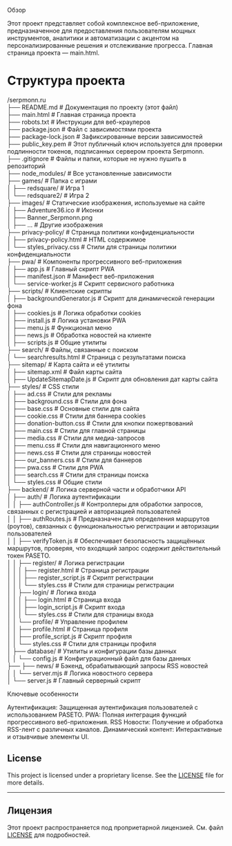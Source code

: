 Обзор

Этот проект представляет собой комплексное веб-приложение, предназначенное для предоставления пользователям мощных инструментов, аналитики и автоматизации с акцентом на персонализированные решения и отслеживание прогресса. Главная страница проекта — main.html.

# Структура проекта

/serpmonn.ru  
├── README.md                   # Документация по проекту (этот файл)  
├── main.html                   # Главная страница проекта  
├── robots.txt                  # Инструкции для веб-краулеров  
├── package.json                # Файл с зависимостями проекта  
├── package-lock.json           # Зафиксированные версии зависимостей  
├── public_key.pem		# Этот публичный ключ используется для проверки подлинности токенов, подписанных сервером проекта Serpmonn.  
├── .gitignore                  # Файлы и папки, которые не нужно пушить в репозиторий  
├── node_modules/               # Все установленные зависимости  
├── games/                      # Папка с играми  
│   ├── redsquare/              # Игра 1  
│   └── redsquare2/             # Игра 2  
├── images/                     # Статические изображения, используемые на сайте  
│   ├── Adventure36.ico         # Иконки  
│   ├── Banner_Serpmonn.png  
│   ├── ...                     # Другие изображения  
├── privacy-policy/             # Страница политики конфиденциальности  
│   ├── privacy-policy.html     # HTML содержимое  
│   └── styles_privacy.css      # Стили для страницы политики конфиденциальности  
├── pwa/                        # Компоненты прогрессивного веб-приложения  
│   ├── app.js                  # Главный скрипт PWA  
│   ├── manifest.json           # Манифест веб-приложения  
│   └── service-worker.js       # Скрипт сервисного работника  
├── scripts/                    # Клиентские скрипты  
│   ├── backgroundGenerator.js  # Скрипт для динамической генерации фона  
│   ├── cookies.js              # Логика обработки cookies  
│   ├── install.js              # Логика установки PWA  
│   ├── menu.js                 # Функционал меню  
│   ├── news.js                 # Обработка новостей на клиенте  
│   ├── scripts.js              # Общие утилиты  
├── search/                     # Файлы, связанные с поиском  
│   └── searchresults.html      # Страница с результатами поиска  
├── sitemap/                    # Карта сайта и её утилиты  
│   ├── sitemap.xml             # Файл карты сайта  
│   ├── UpdateSitemapDate.js    # Скрипт для обновления дат карты сайта  
├── styles/                     # CSS стили  
│   ├── ad.css                  # Стили для рекламы  
│   ├── background.css          # Стили для фона  
│   ├── base.css                # Основные стили для сайта  
│   ├── cookie.css              # Стили для баннера cookies  
│   ├── donation-button.css     # Стили для кнопки пожертвований  
│   ├── main.css                # Стили для главной страницы  
│   ├── media.css               # Стили для медиа-запросов  
│   ├── menu.css                # Стили для навигационного меню  
│   ├── news.css                # Стили для страницы новостей  
│   ├── our_banners.css         # Стили для баннеров  
│   ├── pwa.css                 # Стили для PWA  
│   ├── search.css              # Стили для страницы поиска  
│   └── styles.css              # Общие стили  
├── backend/                    # Логика серверной части и обработчики API  
│   ├── auth/                   # Логика аутентификации  
│   │   ├── authController.js   # Контроллеры для обработки запросов, связанных с регистрацией и авторизацией пользователей  
│   │   ├── authRoutes.js       # Предназначен для определения маршрутов (роутов), связанных с функциональностью регистрации и авторизации пользователей  
│   │   ├── verifyToken.js      # Обеспечивает безопасность защищённых маршрутов, проверяя, что входящий запрос содержит действительный токен PASETO.  
│   │   ├── register/           # Логика регистрации  
│   │   │   ├── register.html   # Страница регистрации  
│   │   │   ├── register_script.js # Скрипт регистрации  
│   │   │   └── styles.css      # Стили для страницы регистрации  
│   │   ├── login/              # Логика входа  
│   │   │   ├── login.html      # Страница входа  
│   │   │   ├── login_script.js # Скрипт входа  
│   │   │   └── styles.css      # Стили для страницы входа  
│   │   └── profile/            # Управление профилем  
│   │       ├── profile.html    # Страница профиля  
│   │       ├── profile_script.js # Скрипт профиля  
│   │       └── styles.css      # Стили для страницы профиля  
│   ├── database/               # Утилиты и конфигурации базы данных  
│   │   └── config.js           # Конфигурационный файл для базы данных  
├── ├── news/                   # Бэкенд, обрабатывающий запросы RSS новостей  
│   │   └── server.mjs          # Логика новостного сервера  
│   └── server.js               # Главный серверный скрипт  


Ключевые особенности

Аутентификация: Защищенная аутентификация пользователей с использованием PASETO. 
PWA: Полная интеграция функций прогрессивного веб-приложения. 
RSS Новости: Получение и обработка RSS-лент с различных каналов. 
Динамический контент: Интерактивные и отзывчивые элементы UI.

## License

This project is licensed under a proprietary license. See the [LICENSE](./LICENSE) file for more details.

---

## Лицензия

Этот проект распространяется под проприетарной лицензией. См. файл [LICENSE](./LICENSE) для подробностей.
